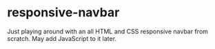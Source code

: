 # responsive-navbar
Just playing around with an all HTML and CSS responsive navbar from scratch. May add JavaScript to it later.
